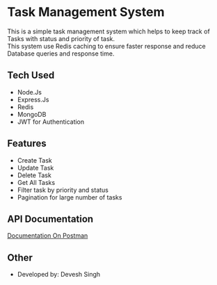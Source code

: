 # Task Management System
This is a simple task management system which helps to keep track of Tasks with status and priority of task. \
This system use Redis caching to ensure faster response and reduce Database queries and response time.

## Tech Used
- Node.Js
- Express.Js
- Redis
- MongoDB
- JWT for Authentication

## Features
- Create Task
- Update Task
- Delete Task
- Get All Tasks
- Filter task by priority and status
- Pagination for large number of tasks

## API Documentation
[Documentation On Postman](https://www.postman.com/satellite-astronomer-50638594/assingments/collection/5c95qn3/task-management-system-backend)

## Other
- Developed by: Devesh Singh